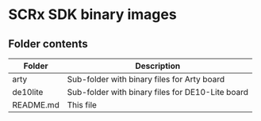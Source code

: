 # SCRx SDK binary images

## Folder contents
Folder | Description
------ | -----------
arty            | Sub-folder with binary files for Arty board
de10lite        | Sub-folder with binary files for DE10-Lite board
README.md       | This file


